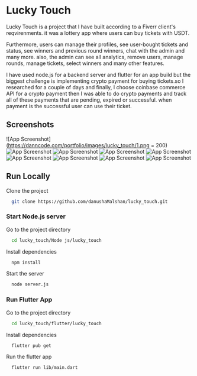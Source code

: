 
# Lucky Touch

Lucky Touch is a project that I have built according to a Fiverr client's reqvirenments. it was a lottery app where users can buy tickets with USDT.

Furthermore, users can manage their profiles, see user-bought tickets and status, see winners and previous round winners, chat with the admin and many more. also, the admin can see all analytics, remove users, manage rounds, manage tickets, select winners and many other features.

I have used node.js for a backend server and flutter for an app build but the biggest challenge is implementing crypto payment for buying tickets.so I researched for a couple of days and finally, I choose coinbase commerce API for a crypto payment then I was able to do crypto payments and track all of these payments that are pending, expired or successful. when payment is the successful user can use their ticket.


## Screenshots

![App Screenshot](https://danncode.com/portfolio/images/lucky_touch/1.png = 200)
![App Screenshot](https://danncode.com/portfolio/images/lucky_touch/2.png)
![App Screenshot](https://danncode.com/portfolio/images/lucky_touch/3.png)
![App Screenshot](https://danncode.com/portfolio/images/lucky_touch/4.png)
![App Screenshot](https://danncode.com/portfolio/images/lucky_touch/5.png)
![App Screenshot](https://danncode.com/portfolio/images/lucky_touch/6.png)
![App Screenshot](https://danncode.com/portfolio/images/lucky_touch/7.png)
![App Screenshot](https://danncode.com/portfolio/images/lucky_touch/8.png)
![App Screenshot](https://danncode.com/portfolio/images/lucky_touch/9.png)


## Run Locally

Clone the project

```bash
  git clone https://github.com/danushaMalshan/lucky_touch.git
```

### Start Node.js server
Go to the project directory

```bash
  cd lucky_touch/Node js/lucky_touch
```

Install dependencies

```bash
  npm install
```

Start the server

```bash
  node server.js
```

### Run Flutter App
Go to the project directory

```bash
  cd lucky_touch/flutter/lucky_touch
```

Install dependencies

```bash
  flutter pub get
```

Run the flutter app

```bash
  flutter run lib/main.dart
```

